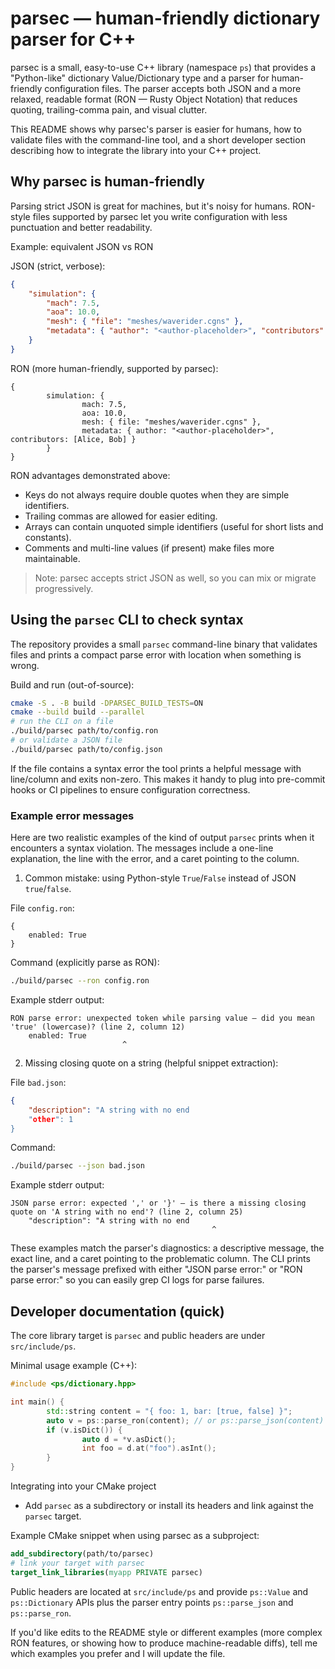 
# parsec — human-friendly dictionary parser for C++

parsec is a small, easy-to-use C++ library (namespace `ps`) that provides a "Python-like" dictionary Value/Dictionary type and a parser for human-friendly configuration files. The parser accepts both JSON and a more relaxed, readable format (RON — Rusty Object Notation) that reduces quoting, trailing-comma pain, and visual clutter.

This README shows why parsec's parser is easier for humans, how to validate files with the command-line tool, and a short developer section describing how to integrate the library into your C++ project.

## Why parsec is human-friendly

Parsing strict JSON is great for machines, but it's noisy for humans. RON-style files supported by parsec let you write configuration with less punctuation and better readability.

Example: equivalent JSON vs RON

JSON (strict, verbose):

```json
{
	"simulation": {
		"mach": 7.5,
		"aoa": 10.0,
		"mesh": { "file": "meshes/waverider.cgns" },
		"metadata": { "author": "<author-placeholder>", "contributors": ["Alice", "Bob"] }
	}
}
```

RON (more human-friendly, supported by parsec):

```ron
{
		simulation: {
				mach: 7.5,
				aoa: 10.0,
				mesh: { file: "meshes/waverider.cgns" },
				metadata: { author: "<author-placeholder>", contributors: [Alice, Bob] }
		}
}
```

RON advantages demonstrated above:
- Keys do not always require double quotes when they are simple identifiers.
- Trailing commas are allowed for easier editing.
- Arrays can contain unquoted simple identifiers (useful for short lists and constants).
- Comments and multi-line values (if present) make files more maintainable.

> Note: parsec accepts strict JSON as well, so you can mix or migrate progressively.

## Using the `parsec` CLI to check syntax

The repository provides a small `parsec` command-line binary that validates files and prints a compact parse error with location when something is wrong.

Build and run (out-of-source):

```bash
cmake -S . -B build -DPARSEC_BUILD_TESTS=ON
cmake --build build --parallel
# run the CLI on a file
./build/parsec path/to/config.ron
# or validate a JSON file
./build/parsec path/to/config.json
```

If the file contains a syntax error the tool prints a helpful message with line/column and exits non-zero. This makes it handy to plug into pre-commit hooks or CI pipelines to ensure configuration correctness.

### Example error messages

Here are two realistic examples of the kind of output `parsec` prints when it encounters a syntax violation. The messages include a one-line explanation, the line with the error, and a caret pointing to the column.

1) Common mistake: using Python-style `True`/`False` instead of JSON `true`/`false`.

File `config.ron`:

```ron
{
	enabled: True
}
```

Command (explicitly parse as RON):

```bash
./build/parsec --ron config.ron
```

Example stderr output:

```
RON parse error: unexpected token while parsing value — did you mean 'true' (lowercase)? (line 2, column 12)
	enabled: True
						 ^
```

2) Missing closing quote on a string (helpful snippet extraction):

File `bad.json`:

```json
{
	"description": "A string with no end
	"other": 1
}
```

Command:

```bash
./build/parsec --json bad.json
```

Example stderr output:

```
JSON parse error: expected ',' or '}' — is there a missing closing quote on 'A string with no end'? (line 2, column 25)
	"description": "A string with no end
											 ^
```

These examples match the parser's diagnostics: a descriptive message, the exact line, and a caret pointing to the problematic column. The CLI prints the parser's message prefixed with either "JSON parse error:" or "RON parse error:" so you can easily grep CI logs for parse failures.

## Developer documentation (quick)

The core library target is `parsec` and public headers are under `src/include/ps`.

Minimal usage example (C++):

```cpp
#include <ps/dictionary.hpp>

int main() {
		std::string content = "{ foo: 1, bar: [true, false] }";
		auto v = ps::parse_ron(content); // or ps::parse_json(content)
		if (v.isDict()) {
				auto d = *v.asDict();
				int foo = d.at("foo").asInt();
		}
}
```

Integrating into your CMake project

- Add `parsec` as a subdirectory or install its headers and link against the `parsec` target.

Example CMake snippet when using parsec as a subproject:

```cmake
add_subdirectory(path/to/parsec)
# link your target with parsec
target_link_libraries(myapp PRIVATE parsec)
```

Public headers are located at `src/include/ps` and provide `ps::Value` and `ps::Dictionary` APIs plus the parser entry points `ps::parse_json` and `ps::parse_ron`.

If you'd like edits to the README style or different examples (more complex RON features, or showing how to produce machine-readable diffs), tell me which examples you prefer and I will update the file.
